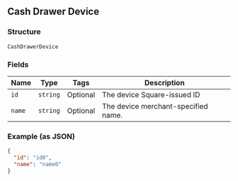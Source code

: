 ## Cash Drawer Device

### Structure

`CashDrawerDevice`

### Fields

| Name | Type | Tags | Description |
|  --- | --- | --- | --- |
| `id` | `string` | Optional | The device Square-issued ID |
| `name` | `string` | Optional | The device merchant-specified name. |

### Example (as JSON)

```json
{
  "id": "id0",
  "name": "name0"
}
```

